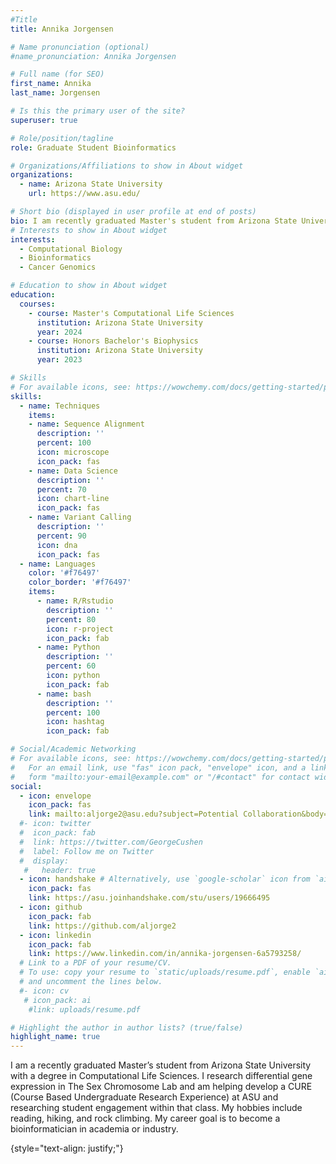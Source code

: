 ```yaml
---
#Title 
title: Annika Jorgensen

# Name pronunciation (optional)
#name_pronunciation: Annika Jorgensen

# Full name (for SEO)
first_name: Annika
last_name: Jorgensen

# Is this the primary user of the site?
superuser: true

# Role/position/tagline
role: Graduate Student Bioinformatics

# Organizations/Affiliations to show in About widget
organizations:
  - name: Arizona State University
    url: https://www.asu.edu/

# Short bio (displayed in user profile at end of posts)
bio: I am recently graduated Master's student from Arizona State University studying Computational Life Sciences. I research sex differential gene expression in viral-mediated Hepatocellular Carcinoma. I also am helping develop a CURE at ASU Online and analyzing the engagement of students in the course.
# Interests to show in About widget
interests:
  - Computational Biology
  - Bioinformatics
  - Cancer Genomics

# Education to show in About widget
education:
  courses:
    - course: Master's Computational Life Sciences
      institution: Arizona State University
      year: 2024
    - course: Honors Bachelor's Biophysics
      institution: Arizona State University
      year: 2023

# Skills
# For available icons, see: https://wowchemy.com/docs/getting-started/page-builder/#icons
skills:
  - name: Techniques
    items:
    - name: Sequence Alignment
      description: ''
      percent: 100
      icon: microscope
      icon_pack: fas
    - name: Data Science
      description: ''
      percent: 70
      icon: chart-line
      icon_pack: fas
    - name: Variant Calling
      description: ''
      percent: 90
      icon: dna
      icon_pack: fas
  - name: Languages
    color: '#f76497'
    color_border: '#f76497'
    items:
      - name: R/Rstudio
        description: ''
        percent: 80
        icon: r-project
        icon_pack: fab
      - name: Python
        description: ''
        percent: 60
        icon: python
        icon_pack: fab
      - name: bash
        description: ''
        percent: 100
        icon: hashtag
        icon_pack: fab

# Social/Academic Networking
# For available icons, see: https://wowchemy.com/docs/getting-started/page-builder/#icons
#   For an email link, use "fas" icon pack, "envelope" icon, and a link in the
#   form "mailto:your-email@example.com" or "/#contact" for contact widget.
social:
  - icon: envelope
    icon_pack: fas
    link: mailto:aljorge2@asu.edu?subject=Potential Collaboration&body=I would like to collaborate with you.
  #- icon: twitter
  #  icon_pack: fab
  #  link: https://twitter.com/GeorgeCushen
  #  label: Follow me on Twitter
  #  display:
   #   header: true
  - icon: handshake # Alternatively, use `google-scholar` icon from `ai` icon pack
    icon_pack: fas
    link: https://asu.joinhandshake.com/stu/users/19666495
  - icon: github
    icon_pack: fab
    link: https://github.com/aljorge2
  - icon: linkedin
    icon_pack: fab
    link: https://www.linkedin.com/in/annika-jorgensen-6a5793258/
  # Link to a PDF of your resume/CV.
  # To use: copy your resume to `static/uploads/resume.pdf`, enable `ai` icons in `params.yaml`,
  # and uncomment the lines below.
  #- icon: cv
   # icon_pack: ai
    #link: uploads/resume.pdf

# Highlight the author in author lists? (true/false)
highlight_name: true
---
```


I am a recently graduated Master’s student from Arizona State University with a degree in Computational Life Sciences. I research differential gene expression in The Sex Chromosome Lab and am helping develop a CURE (Course Based Undergraduate Research Experience) at ASU and researching student engagement within that class. My hobbies include reading, hiking, and rock climbing. My career goal is to become a bioinformatician in academia or industry.
 
{style="text-align: justify;"}
